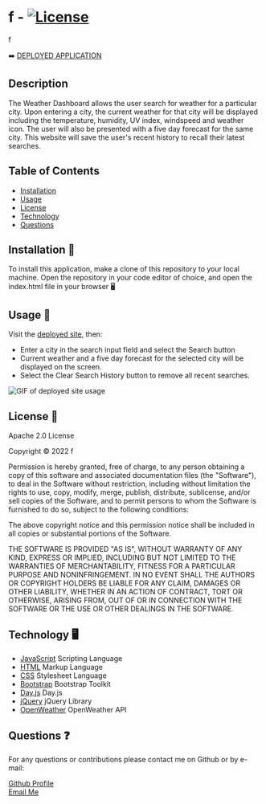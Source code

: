 
# f - [![License](https://img.shields.io/badge/License-Apache_2.0-blue.svg)](https://opensource.org/licenses/Apache-2.0)

f
    
➡️ [DEPLOYED APPLICATION](https://f.github.io/f/)
    
## **Description**
    
The Weather Dashboard allows the user search for weather for a particular city. Upon entering a city, the current weather for that city will be displayed including the temperature, humidity, UV index, windspeed and weather icon. The user will also be presented with a five day forecast for the same city. This website will save the user's recent history to recall their latest searches.
    
## **Table of Contents**
    
- [Installation](#installation)
- [Usage](#usage)
- [License](#license)
- [Technology](#technology)
- [Questions](#questions)
    
## **Installation 💽**
    
To install this application, make a clone of this repository to your local machine. Open the repository in your code editor of choice, and open the index.html file in your browser 🖥️
    
## **Usage 📜**
    
Visit the [deployed site](https://f.github.io/f/), then:
    
- Enter a city in the search input field and select the Search button
- Current weather and a five day forecast for the selected city will be displayed on the screen.
- Select the Clear Search History button to remove all recent searches.
    
![GIF of deployed site usage](./assets/Weather-Dashboard.gif)
    
## **License 🎫**
    
<p>
Apache 2.0 License
    
Copyright &copy; 2022 f
    
Permission is hereby granted, free of charge, to any person obtaining a copy of this software and associated documentation files (the "Software"), to deal in the Software without restriction, including without limitation the rights to use, copy, modify, merge, publish, distribute, sublicense, and/or sell copies of the Software, and to permit persons to whom the Software is furnished to do so, subject to the following conditions:
    
The above copyright notice and this permission notice shall be included in all copies or substantial portions of the Software.
    
THE SOFTWARE IS PROVIDED "AS IS", WITHOUT WARRANTY OF ANY KIND, EXPRESS OR IMPLIED, INCLUDING BUT NOT LIMITED TO THE WARRANTIES OF MERCHANTABILITY, FITNESS FOR A PARTICULAR PURPOSE AND NONINFRINGEMENT. IN NO EVENT SHALL THE AUTHORS OR COPYRIGHT HOLDERS BE LIABLE FOR ANY CLAIM, DAMAGES OR OTHER LIABILITY, WHETHER IN AN ACTION OF CONTRACT, TORT OR OTHERWISE, ARISING FROM, OUT OF OR IN CONNECTION WITH THE SOFTWARE OR THE USE OR OTHER DEALINGS IN THE SOFTWARE.
    
</p>
    
## **Technology 🖥️**
    
- [JavaScript](https://www.javascript.com/) Scripting Language
- [HTML](https://html.com/) Markup Language
- [CSS](https://www.w3schools.com/css/) Stylesheet Language
- [Bootstrap](https://getbootstrap.com/) Bootstrap Toolkit
- [Day.js](https://day.js.org/) Day.js
- [jQuery](https://jquery.com/) jQuery Library
- [OpenWeather](https://openweathermap.org/) OpenWeather API
    
## **Questions ❓**
    
For any questions or contributions please contact me on Github or by e-mail:
    
[Github Profile](https://www.github.com/f)  
[Email Me](mailto:f)
    